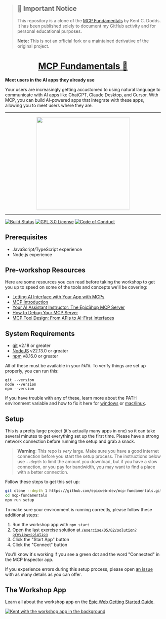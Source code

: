 > ## 🚨 Important Notice
>
> This repository is a clone of the
> [MCP Fundamentals](https://www.epicai.pro/workshops/day-1-2-mcp-fundamentals/intro-i51jf)
> by Kent C. Dodds. It has been published solely to document my GitHub activity
> and for personal educational purposes.
>
> **Note:** This is not an official fork or a maintained derivative of the
> original project.

<div>
  <h1 align="center"><a href="https://www.epicai.pro/">MCP Fundamentals 🧱</a></h1>
  <strong>
    Meet users in the AI apps they already use
  </strong>
  <p>
    Your users are increasingly getting accustomed to using natural language to communicate with AI apps like ChatGPT, Claude Desktop, and Cursor. With MCP,
    you can build AI-powered apps that integrate with these apps, allowing you
    to meet users where they are.
  </p>
</div>

<hr />

<div align="center">
  <a
    alt="Epic Web logo with the words Deployed Version"
    href="https://mcp-fundamentals.epicai.pro/"
  >
    <img
      width="300px"
      src="https://github-production-user-asset-6210df.s3.amazonaws.com/1500684/254000390-447a3559-e7b9-4918-947a-1b326d239771.png"
    />
  </a>
</div>

<hr />

<!-- prettier-ignore-start -->
[![Build Status][build-badge]][build]
[![GPL 3.0 License][license-badge]][license]
[![Code of Conduct][coc-badge]][coc]
<!-- prettier-ignore-end -->

## Prerequisites

- JavaScript/TypeScript experience
- Node.js experience

## Pre-workshop Resources

Here are some resources you can read before taking the workshop to get you up to
speed on some of the tools and concepts we'll be covering:

- [Letting AI Interface with Your App with MCPs](https://www.epicai.pro/letting-ai-interface-with-your-app-with-mcps-talk)
- [MCP Introduction](https://modelcontextprotocol.io/introduction)
- [Your AI Assistant Instructor: The EpicShop MCP Server](https://www.epicai.pro/your-ai-assistant-instructor-the-epicshop-mcp-server-0eazr)
- [How to Debug Your MCP Server](https://www.epicai.pro/how-to-debug-your-mcp-server-38qyl)
- [MCP Tool Design: From APIs to AI-First Interfaces](https://useai.substack.com/p/mcp-tool-design-from-apis-to-ai-first)

## System Requirements

- [git][git] v2.18 or greater
- [NodeJS][node] v22.13.0 or greater
- [npm][npm] v8.16.0 or greater

All of these must be available in your `PATH`. To verify things are set up
properly, you can run this:

```shell
git --version
node --version
npm --version
```

If you have trouble with any of these, learn more about the PATH environment
variable and how to fix it here for [windows][win-path] or
[mac/linux][mac-path].

## Setup

This is a pretty large project (it's actually many apps in one) so it can take
several minutes to get everything set up the first time. Please have a strong
network connection before running the setup and grab a snack.

> **Warning**: This repo is _very_ large. Make sure you have a good internet
> connection before you start the setup process. The instructions below use
> `--depth` to limit the amount you download, but if you have a slow connection,
> or you pay for bandwidth, you may want to find a place with a better
> connection.

Follow these steps to get this set up:

```sh nonumber
git clone --depth 1 https://github.com/epicweb-dev/mcp-fundamentals.git
cd mcp-fundamentals
npm run setup
```

To make sure your environment is running correctly, please follow these
additional steps:

1. Run the workshop app with `npm start`
2. Open the last exercise solution at
   [`/exercise/05/02/solution?preview=solution`](http://localhost:5639/exercise/05/02/solution?preview=solution)
3. Click the "Start App" button
4. Click the "Connect" button

You'll know it's working if you see a green dot and the word "Connected" in the
MCP Inspector app.

If you experience errors during this setup process, please open [an
issue][issue] with as many details as you can offer.

## The Workshop App

Learn all about the workshop app on the
[Epic Web Getting Started Guide](https://www.epicweb.dev/get-started).

[![Kent with the workshop app in the background](https://github-production-user-asset-6210df.s3.amazonaws.com/1500684/280407082-0e012138-e01d-45d5-abf2-86ffe5d03c69.png)](https://www.epicweb.dev/get-started)

<!-- prettier-ignore-start -->
[npm]: https://www.npmjs.com/
[node]: https://nodejs.org
[git]: https://git-scm.com/
[build-badge]: https://img.shields.io/github/actions/workflow/status/epicweb-dev/mcp-fundamentals/validate.yml?branch=main&logo=github&style=flat-square
[build]: https://github.com/epicweb-dev/mcp-fundamentals/actions?query=workflow%3Avalidate
[license-badge]: https://img.shields.io/badge/license-GPL%203.0%20License-blue.svg?style=flat-square
[license]: https://github.com/epicweb-dev/mcp-fundamentals/blob/main/LICENSE
[coc-badge]: https://img.shields.io/badge/code%20of-conduct-ff69b4.svg?style=flat-square
[coc]: https://kentcdodds.com/conduct
[win-path]: https://www.howtogeek.com/118594/how-to-edit-your-system-path-for-easy-command-line-access/
[mac-path]: http://stackoverflow.com/a/24322978/971592
[issue]: https://github.com/epicweb-dev/mcp-fundamentals/issues/new
<!-- prettier-ignore-end -->
